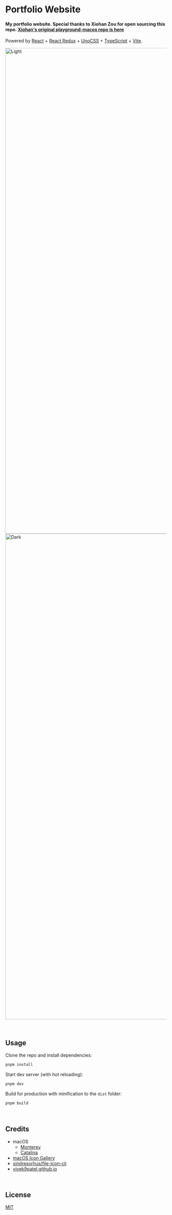 # Portfolio Website

#### My portfolio website. Special thanks to Xiohan Zou for open sourcing this repo. [Xiohan's original playground-macos repo is here](https://github.com/Renovamen/playground-macos)

Powered by [React](https://reactjs.org/) + [React Redux](https://react-redux.js.org/) + [UnoCSS](https://uno.antfu.me/) + [TypeScript](https://www.typescriptlang.org/) + [Vite](https://vitejs.dev/).

<img width="1512" alt="Light " src="https://user-images.githubusercontent.com/113039811/226326386-98b3fdc7-f596-47d0-9a1c-633fd64263b4.png">
<img width="1512" alt="Dark" src="https://user-images.githubusercontent.com/113039811/226326402-d850a692-432d-40db-8449-8a8fda3619d1.png">




&nbsp;

## Usage

Clone the repo and install dependencies:

```bash
pnpm install
```

Start dev server (with hot reloading):

```bash
pnpm dev
```

Build for production with minification to the `dist` folder:

```bash
pnpm build
```


&nbsp;

## Credits

- macOS
  - [Monterey](https://www.apple.com/macos/monterey/)
  - [Catalina](https://www.apple.com/bw/macos/catalina/)
- [macOS Icon Gallery](https://www.macosicongallery.com/)
- [sindresorhus/file-icon-cli](https://github.com/sindresorhus/file-icon-cli)
- [vivek9patel.github.io](https://github.com/vivek9patel/vivek9patel.github.io)


&nbsp;

## License

[MIT](MIT)
